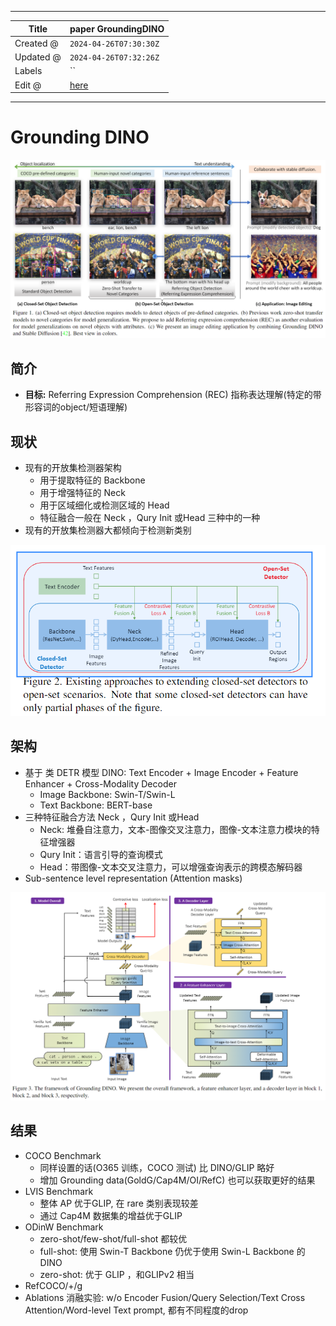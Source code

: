 -----

| Title     | paper GroundingDINO                                   |
| --------- | ----------------------------------------------------- |
| Created @ | `2024-04-26T07:30:30Z`                                |
| Updated @ | `2024-04-26T07:32:26Z`                                |
| Labels    | \`\`                                                  |
| Edit @    | [here](https://github.com/junxnone/aiwiki/issues/464) |

-----

# Grounding DINO

![Image](media/fc51b10c9768b7ecba4c6de0ffe48dc80e1e73da.png)

## 简介

  - **目标:** Referring Expression Comprehension (REC)
    指称表达理解(特定的带形容词的object/短语理解)

## 现状

  - 现有的开放集检测器架构
      - 用于提取特征的 Backbone
      - 用于增强特征的 Neck
      - 用于区域细化或检测区域的 Head
      - 特征融合一般在 Neck ，Qury Init 或Head 三种中的一种
  - 现有的开放集检测器大都倾向于检测新类别

![Image](media/ced7df5cf6752b66ca1a9a54663b9b040570ebe5.png)

## 架构

  - 基于 类 DETR 模型 DINO: Text Encoder + Image Encoder + Feature Enhancer +
    Cross-Modality Decoder
      - Image Backbone: Swin-T/Swin-L
      - Text Backbone: BERT-base
  - 三种特征融合方法 Neck ，Qury Init 或Head
      - Neck: 堆叠自注意力，文本-图像交叉注意力，图像-文本注意力模块的特征增强器
      - Qury Init：语言引导的查询模式
      - Head：带图像-文本交叉注意力，可以增强查询表示的跨模态解码器
  - Sub-sentence level representation (Attention masks)

![Image](media/1ec4e8de75cee4d14ee13eed5f9011c3f31cbe9c.png)

## 结果

  - COCO Benchmark
      - 同样设置的话(O365 训练，COCO 测试) 比 DINO/GLIP 略好
      - 增加 Grounding data(GoldG/Cap4M/OI/RefC) 也可以获取更好的结果
  - LVIS Benchmark
      - 整体 AP 优于GLIP, 在 rare 类别表现较差
      - 通过 Cap4M 数据集的增益优于GLIP
  - ODinW Benchmark
      - zero-shot/few-shot/full-shot 都较优
      - full-shot: 使用 Swin-T Backbone 仍优于使用 Swin-L Backbone 的 DINO
      - zero-shot: 优于 GLIP ，和GLIPv2 相当
  - RefCOCO/+/g
  - Ablations 消融实验: w/o Encoder Fusion/Query Selection/Text Cross
    Attention/Word-level Text prompt, 都有不同程度的drop
